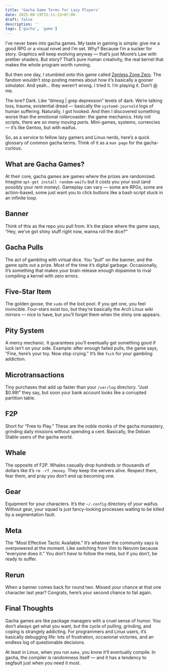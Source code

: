 ```yaml
---
title: 'Gacha Game Terms for Lazy Players'
date: 2025-08-19T15:11:13+07:00
draft: false
description: ''
tags: ['gacha', 'game']
---
```


I’ve never been into gacha games. My taste in gaming is simple: give me a good RPG or a visual novel and I’m set. Why? Because I’m a sucker for story. Graphics will keep evolving anyway — that’s just Moore’s Law with prettier shaders. But story? That’s pure human creativity, the real kernel that makes the whole program worth running.

But then one day, I stumbled onto this game called [Zenless Zone Zero](https://zenless.hoyoverse.com/). The fandom wouldn’t stop posting memes about how it’s basically a gooner simulator. And yeah… they weren’t wrong. I tried it. I’m playing it. Don’t @ me.

The lore? Dark. Like “dmesg | grep depression” levels of dark. We’re talking loss, trauma, existential dread — basically the `systemd-journald` logs of human suffering. Naturally, I got hooked. And then I discovered something worse than the emotional rollercoaster: the game mechanics. Holy init scripts, there are *so many moving parts*. Mini-games, systems, currencies — it’s like Gentoo, but with waifus.

So, as a service to fellow lazy gamers and Linux nerds, here’s a quick glossary of common gacha terms. Think of it as a `man page` for the gacha-curious.



## What are Gacha Games?

At their core, gacha games are games where the prizes are randomized. Imagine `apt-get install random-waifu` but it costs you your soul (and possibly your rent money). Gameplay can vary — some are RPGs, some are action-based, some just want you to click buttons like a bash script stuck in an infinite loop.



## Banner

Think of this as the repo you pull from. It’s the place where the game says,
“Hey, we’ve got shiny stuff right now, wanna roll the dice?”



## Gacha Pulls

The act of gambling with virtual dice. You “pull” on the banner, and the game spits out a prize. Most of the time it’s digital garbage. Occasionally, it’s something that makes your brain release enough dopamine to rival compiling a kernel with zero errors.



## Five-Star Item

The golden goose, the `sudo` of the loot pool. If you get one, you feel invincible. Four-stars exist too, but they’re basically the Arch Linux wiki mirrors — nice to have, but you’ll forget them when the shiny one appears.



## Pity System

A mercy mechanic. It guarantees you’ll eventually get something good if luck isn’t on your side. Example: after enough failed pulls, the game says, “Fine, here’s your toy. Now stop crying.” It’s like `fsck` for your gambling addiction.



## Microtransactions

Tiny purchases that add up faster than your `/var/log` directory. “Just \$0.99!” they say, but soon your bank account looks like a corrupted partition table.



## F2P

Short for “Free to Play.” These are the noble monks of the gacha monastery, grinding daily missions without spending a cent. Basically, the Debian Stable users of the gacha world.



## Whale

The opposite of F2P. Whales casually drop hundreds or thousands of dollars like it’s `rm -rf /money`. They keep the servers alive. Respect them, fear them, and pray you don’t end up becoming one.



## Gear

Equipment for your characters. It’s the `~/.config` directory of your waifus. Without gear, your squad is just fancy-looking processes waiting to be killed by a segmentation fault.



## Meta

The “Most Effective Tactic Available.” It’s whatever the community says is overpowered at the moment. Like switching from Vim to Neovim because “everyone does it.” You don’t *have* to follow the meta, but if you don’t, be ready to suffer.



## Rerun

When a banner comes back for round two. Missed your chance at that one character last year? Congrats, here’s your second chance to fail again.



## Final Thoughts

Gacha games are like package managers with a cruel sense of humor. You don’t always get what you want, but the cycle of pulling, grinding, and coping is strangely addicting. For programmers and Linux users, it’s basically debugging life: lots of frustration, occasional victories, and an endless log of questionable decisions.

At least in Linux, when you run `make`, you know it’ll eventually compile. In gacha, the compiler is randomness itself — and it has a tendency to segfault just when you need it most.


